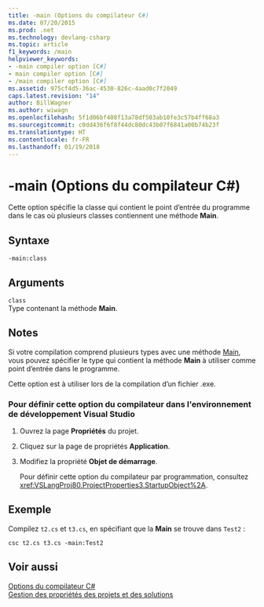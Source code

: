 ```yaml
---
title: -main (Options du compilateur C#)
ms.date: 07/20/2015
ms.prod: .net
ms.technology: devlang-csharp
ms.topic: article
f1_keywords: /main
helpviewer_keywords:
- -main compiler option [C#]
- main compiler option [C#]
- /main compiler option [C#]
ms.assetid: 975cf4d5-36ac-4530-826c-4aad0c7f2049
caps.latest.revision: "14"
author: BillWagner
ms.author: wiwagn
ms.openlocfilehash: 5f1d06bf408f13a78df503ab10fe3c57b4ff68a3
ms.sourcegitcommit: c0dd436f6f8f44dc80dc43b07f6841a00b74b23f
ms.translationtype: HT
ms.contentlocale: fr-FR
ms.lasthandoff: 01/19/2018
---
```

# <a name="-main-c-compiler-options"></a>-main (Options du compilateur C#)
Cette option spécifie la classe qui contient le point d’entrée du programme dans le cas où plusieurs classes contiennent une méthode **Main**.  
  
## <a name="syntax"></a>Syntaxe  
  
```console  
-main:class  
```  
  
## <a name="arguments"></a>Arguments  
 `class`  
 Type contenant la méthode **Main**.  
  
## <a name="remarks"></a>Notes  
 Si votre compilation comprend plusieurs types avec une méthode [Main](../../../csharp/programming-guide/main-and-command-args/index.md), vous pouvez spécifier le type qui contient la méthode **Main** à utiliser comme point d’entrée dans le programme.  
  
 Cette option est à utiliser lors de la compilation d’un fichier .exe.  
  
### <a name="to-set-this-compiler-option-in-the-visual-studio-development-environment"></a>Pour définir cette option du compilateur dans l'environnement de développement Visual Studio  
  
1.  Ouvrez la page **Propriétés** du projet.  
  
2.  Cliquez sur la page de propriétés **Application**.  
  
3.  Modifiez la propriété **Objet de démarrage**.  
  
     Pour définir cette option du compilateur par programmation, consultez <xref:VSLangProj80.ProjectProperties3.StartupObject%2A>.  
  
## <a name="example"></a>Exemple  
 Compilez `t2.cs` et `t3.cs`, en spécifiant que la **Main** se trouve dans `Test2` :  
  
```console  
csc t2.cs t3.cs -main:Test2  
```  
  
## <a name="see-also"></a>Voir aussi  
 [Options du compilateur C#](../../../csharp/language-reference/compiler-options/index.md)  
 [Gestion des propriétés des projets et des solutions](/visualstudio/ide/managing-project-and-solution-properties)

